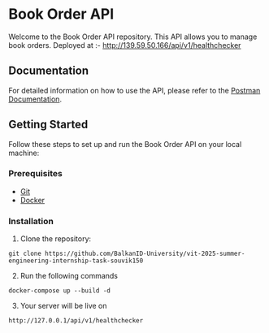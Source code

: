 # Book Order API

Welcome to the Book Order API repository. This API allows you to manage book orders.
Deployed at :- http://139.59.50.166/api/v1/healthchecker

## Documentation

For detailed information on how to use the API, please refer to the [Postman Documentation](https://documenter.getpostman.com/view/19816367/2s9Y5ZwhXQ).

## Getting Started

Follow these steps to set up and run the Book Order API on your local machine:

### Prerequisites

- [Git](https://git-scm.com/)
- [Docker](https://docs.docker.com/get-docker/)

### Installation


1. Clone the repository:
 
  ```
  git clone https://github.com/BalkanID-University/vit-2025-summer-engineering-internship-task-souvik150
  ```

2. Run the following commands
 
  ```
  docker-compose up --build -d
  ```

3. Your server will be live on

  ```
  http://127.0.0.1/api/v1/healthchecker

